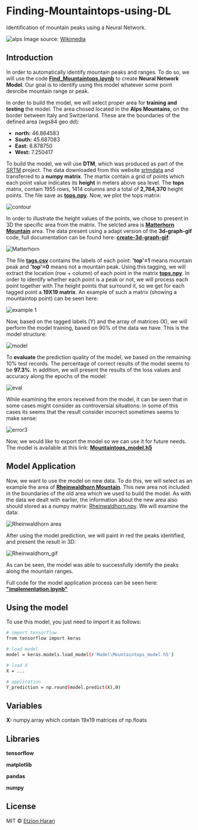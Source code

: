 # Finding-Mountaintops-using-DL
Identification of mountain peaks using a Neural Network.

![alps](https://github.com/EtzionR/Finding-Mountaintops-using-DL/blob/main/pictures/Valais_mountain.jpg)
Image source: [Wikimedia](https://commons.wikimedia.org/wiki/Matterhorn#/media/File:Valais_mountains.jpg)

## Introduction
In order to automatically identify mountain peaks and ranges. To do so, we will use the code [**Find_Mountaintops.ipynb**](https://github.com/EtzionR/Finding-Mountaintops-using-DL/blob/main/Find_Mountaintops.ipynb) to create **Neural Network Model**. Our goal is to identify using this model whatever some point desrcibe mountain range or peak.

In order to build the model, we will select proper area for **training and testing** the model. The area chosed located in the **Alps Mountains**, on the border between Italy and Switzerland. These are the boundaries of the defined area (wgs84 geo dd):
- **north:** 46.864583
- **South:** 45.687083 
- **East:** 8.878750
- **West:** 7.250417

To build the model, we will use **DTM**, which was produced as part of the [SRTM](https://en.wikipedia.org/wiki/Shuttle_Radar_Topography_Mission) project. The data downloaded from this website [srtmdata](http://srtm.csi.cgiar.org/srtmdata/) and transferred to a **numpy matrix**. The martix contain a grid of points which each point value indicates its **height** in meters above sea level. The **tops** matrix, contain 1955 rows, 1414 columns and a total of **2,764,370** height points. The file save as [**tops.npy**](https://github.com/EtzionR/Finding-Mountaintops-using-DL/blob/main/Data/tops.npy). Now, we plot the tops matrix:

![contour](https://github.com/EtzionR/Finding-Mountaintops-using-DL/blob/main/pictures/contour.png)

In order to illustrate the height values of the points, we chose to present in 3D the specific area from the matrix. The selcted area is [**Matterhorn Mountain**](https://www.google.com/maps/place/Matterhorn/@45.973403,7.6841342,5771m/) area. The data present using a adapt version of the **3d-graph-gif** code, full documentation can be found here: [**create-3d-graph-gif**](https://github.com/EtzionR/create-3d-graph-gif):

![Matterhorn](https://github.com/EtzionR/Finding-Mountaintops-using-DL/blob/main/pictures/Matterhorn.gif)

The file [**tags.csv**](https://github.com/EtzionR/Finding-Mountaintops-using-DL/blob/main/Data/tags.csv) contains the labels of each point: **'top'=1** means mountain peak and **'top'=0** means not a mountain peak. Using this tagging, we will extract the location (row + column) of each point in the matrix [**tops.npy**](https://github.com/EtzionR/Finding-Mountaintops-using-DL/blob/main/Data/tops.npy). In order to identify whether each point is a peak or not, we will process each point together with The height points that surround it, so we get for each tagged point a **19X19 matrix**. An example of such a matrix (showing a mountaintop point) can be seen here:

![example 1](https://github.com/EtzionR/Finding-Mountaintops-using-DL/blob/main/pictures/exm1.png)

Now, based on the tagged labels (Y) and the array of matrices (X), we will perform the model training, based on 90% of the data we have. This is the model structure:

![model](https://github.com/EtzionR/Finding-Mountaintops-using-DL/blob/main/pictures/model.png)

To **evaluate** the prediction quality of the model, we based on the remaining 10% test records. The percentage of correct results of the model seems to be **97.3%**. In addition, we will present the results of the loss values and accuracy along the epochs of the model:

![eval](https://github.com/EtzionR/Finding-Mountaintops-using-DL/blob/main/pictures/eval.png)

While examining the errors received from the model, it can be seen that in some cases might consider as controversial situations: in some of this cases its seems that the  result consider incorrect sometimes seems to make sense:

![error3](https://github.com/EtzionR/Finding-Mountaintops-using-DL/blob/main/pictures/error3.png)

Now, we would like to export the model so we can use it for future needs. The model is available at this link: [**Mountaintops_model.h5**](https://github.com/EtzionR/Finding-Mountaintops-using-DL/blob/main/Model/Mountaintops_model.h5)

## Model Application
Now, we want to use the model on new data. To do this, we will select as an example the area of [**Rheinwaldhorn Mountain**](https://www.google.com/maps/place/Rheinwaldhorn/@46.4940234,9.0335184,6473m). This new area not included in the boundaries of the old area which we used to build the model. As with the data we dealt with earlier, the information about the new area also should stored as a numpy matrix: [Rheinwaldhorn.npy](https://github.com/EtzionR/Finding-Mountaintops-using-DL/blob/main/Data/Rheinwaldhorn.npy). We will examine the data:

![Rheinwaldhorn area](https://github.com/EtzionR/Finding-Mountaintops-using-DL/blob/main/pictures/rhn.png)

After using the model prediction, we will paint in red the peaks identified, and present the result in 3D:

![Rheinwaldhorn_gif](https://github.com/EtzionR/Finding-Mountaintops-using-DL/blob/main/pictures/Rheinwaldhorn.gif)

As can be seen, the model was able to successfully identify the peaks along the mountain ranges.

Full code for the model application process can be seen here: [**"implementation.ipynb"**](https://github.com/EtzionR/Finding-Mountaintops-using-DL/blob/main/implementation.ipynb)

## Using the model
To use this model, you just need to import it as follows:
``` sh
# import tensorflow
from tensorflow import keras

# load model
model = keras.models.load_model(r'Model\Mountaintops_model.h5')

# load X
X = ...

# application
Y_prediction = np.round(model.predict(X),0)
```

## Variables

**X:** numpy.array which contain 19x19 matrices of np.floats


## Libraries

**tensorflow**

**matplotlib**

**pandas**

**numpy**


## License
MIT © [Etzion Harari](https://github.com/EtzionData)
